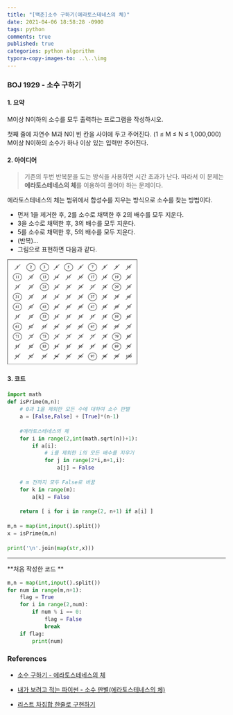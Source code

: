 ```yaml
---
title: "[백준]소수 구하기(에라토스테네스의 체)"
date: 2021-04-06 18:58:28 -0900
tags: python
comments: true
published: true
categories: python algorithm
typora-copy-images-to: ..\..\img
---
```




### BOJ 1929 - 소수 구하기

#### 1. 요약

M이상 N이하의 소수를 모두 출력하는 프로그램을 작성하시오.

첫째 줄에 자연수 M과 N이 빈 칸을 사이에 두고 주어진다.  (1 ≤ M ≤ N ≤ 1,000,000) M이상 N이하의 소수가 하나 이상 있는 입력만 주어진다.



#### 2. 아이디어

> 기존의 두번 반복문을 도는 방식을 사용하면 시간 초과가 난다. 따라서 이 문제는 **에라토스테네스의 체**를 이용하여 풀어야 하는 문제이다.

에라토스테네스의 체는 범위에서 합성수를 지우는 방식으로 소수를 찾는 방법이다.

- 먼저 1을 제거한 후, 2를 소수로 채택한 후 2의 배수를 모두 지운다. 
- 3을 소수로 채택한 후, 3의 배수를 모두 지운다.
- 5를 소수로 채택한 후, 5의 배수를 모두 지운다. 
- (반복)...
- 그림으로 표현하면 다음과 같다.

![image-20210406071623230](../../img/image-20210406071623230.png)



#### 3. 코드

```python
import math
def isPrime(m,n):
    # 0과 1을 제외한 모든 수에 대하여 소수 판별
    a = [False,False] + [True]*(n-1)
    
    #에라토스테네스의 체
    for i in range(2,int(math.sqrt(n))+1):
        if a[i]:
            # i를 제외한 i의 모든 배수를 지우기
            for j in range(2*i,n+1,i):
                a[j] = False
    
    # m 전까지 모두 False로 바꿈
    for k in range(m):
        a[k] = False
        
    return [ i for i in range(2, n+1) if a[i] ]

m,n = map(int,input().split())
x = isPrime(m,n)

print('\n'.join(map(str,x)))
```



---



**처음 작성한 코드 **

```python
m,n = map(int,input().split())
for num in range(m,n+1):
    flag = True
    for i in range(2,num):
        if num % i == 0:
            flag = False
            break
    if flag:
        print(num)
```



### References

- [소수 구하기 - 에라토스테네스의 체](https://wikidocs.net/21638)

- [내가 보려고 적는 파이썬 - 소수 판별(에라토스테네스의 체)](https://velog.io/@koyo/python-is-prime-number)

- [리스트 차집합 한줄로 구현하기](https://velog.io/@koyo/python-is-prime-number)